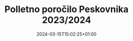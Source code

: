 ---
title: "Polletno poročilo Peskovnika 2023/2024"
date: 2024-03-15T15:02:25+01:00
description: ""
file: "Polletno-porocilo-Peskovnika-2023_2024.pdf"
kind: "document"
---